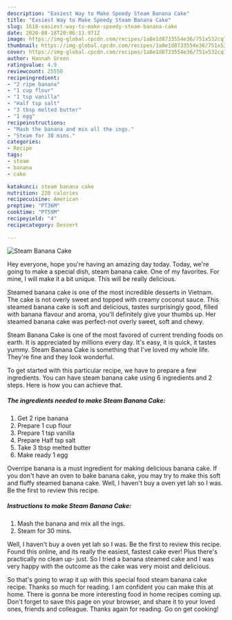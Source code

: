 ```yaml
---
description: "Easiest Way to Make Speedy Steam Banana Cake"
title: "Easiest Way to Make Speedy Steam Banana Cake"
slug: 1618-easiest-way-to-make-speedy-steam-banana-cake
date: 2020-08-18T20:06:11.971Z
image: https://img-global.cpcdn.com/recipes/1a8e1d8733554e36/751x532cq70/steam-banana-cake-recipe-main-photo.jpg
thumbnail: https://img-global.cpcdn.com/recipes/1a8e1d8733554e36/751x532cq70/steam-banana-cake-recipe-main-photo.jpg
cover: https://img-global.cpcdn.com/recipes/1a8e1d8733554e36/751x532cq70/steam-banana-cake-recipe-main-photo.jpg
author: Hannah Green
ratingvalue: 4.9
reviewcount: 25550
recipeingredient:
- "2 ripe banana"
- "1 cup flour"
- "1 tsp vanilla"
- "Half tsp salt"
- "3 tbsp melted butter"
- "1 egg"
recipeinstructions:
- "Mash the banana and mix all the ings."
- "Steam for 30 mins."
categories:
- Recipe
tags:
- steam
- banana
- cake

katakunci: steam banana cake 
nutrition: 220 calories
recipecuisine: American
preptime: "PT36M"
cooktime: "PT59M"
recipeyield: "4"
recipecategory: Dessert

---
```



![Steam Banana Cake](https://img-global.cpcdn.com/recipes/1a8e1d8733554e36/751x532cq70/steam-banana-cake-recipe-main-photo.jpg)

Hey everyone, hope you're having an amazing day today. Today, we're going to make a special dish, steam banana cake. One of my favorites. For mine, I will make it a bit unique. This will be really delicious.

Steamed banana cake is one of the most incredible desserts in Vietnam. The cake is not overly sweet and topped with creamy coconut sauce. This steamed banana cake is soft and delicious, tastes surprisingly good, filled with banana flavour and aroma, you&#39;ll definitely give your thumbs up. Her steamed banana cake was perfect-not overly sweet, soft and chewy.

Steam Banana Cake is one of the most favored of current trending foods on earth. It is appreciated by millions every day. It's easy, it is quick, it tastes yummy. Steam Banana Cake is something that I've loved my whole life. They're fine and they look wonderful.


To get started with this particular recipe, we have to prepare a few ingredients. You can have steam banana cake using 6 ingredients and 2 steps. Here is how you can achieve that.

<!--inarticleads1-->

##### The ingredients needed to make Steam Banana Cake:

1. Get 2 ripe banana
1. Prepare 1 cup flour
1. Prepare 1 tsp vanilla
1. Prepare Half tsp salt
1. Take 3 tbsp melted butter
1. Make ready 1 egg


Overripe banana is a must ingredient for making delicious banana cake. If you don&#39;t have an oven to bake banana cake, you may try to make this soft and fluffy steamed banana cake. Well, I haven&#39;t buy a oven yet lah so I was. Be the first to review this recipe. 

<!--inarticleads2-->

##### Instructions to make Steam Banana Cake:

1. Mash the banana and mix all the ings.
1. Steam for 30 mins.


Well, I haven&#39;t buy a oven yet lah so I was. Be the first to review this recipe. Found this online, and its really the easiest, fastest cake ever! Plus there&#39;s practically no clean up- just. So I tried a banana steamed cake and I was very happy with the outcome as the cake was very moist and delicious. 

So that's going to wrap it up with this special food steam banana cake recipe. Thanks so much for reading. I am confident you can make this at home. There is gonna be more interesting food in home recipes coming up. Don't forget to save this page on your browser, and share it to your loved ones, friends and colleague. Thanks again for reading. Go on get cooking!

